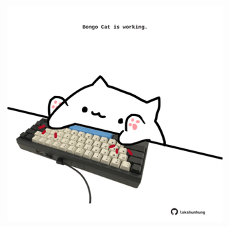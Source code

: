 <!-- built at 27/09/2022, 22:00:52 UTC -->
<p align="center">
  <img width="500" height="500" src="./ReadmeImage.svg">
</p>
